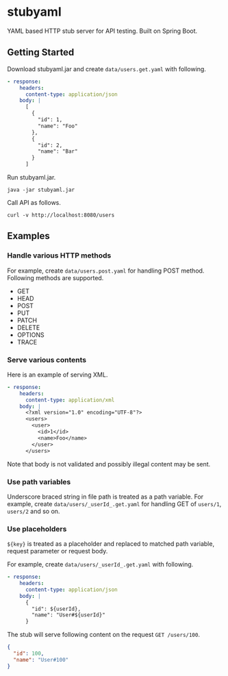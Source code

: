 # stubyaml

YAML based HTTP stub server for API testing.
Built on Spring Boot.


## Getting Started

Download stubyaml.jar and create `data/users.get.yaml` with following.

```yaml
- response:
    headers:
      content-type: application/json
    body: |
      [
        {
          "id": 1,
          "name": "Foo"
        },
        {
          "id": 2,
          "name": "Bar"
        }
      ]
```

Run stubyaml.jar.

```
java -jar stubyaml.jar
```

Call API as follows.

```
curl -v http://localhost:8080/users
```


## Examples

### Handle various HTTP methods

For example, create `data/users.post.yaml` for handling POST method.
Following methods are supported.

- GET
- HEAD
- POST
- PUT
- PATCH
- DELETE
- OPTIONS
- TRACE


### Serve various contents

Here is an example of serving XML.

```yaml
- response:
    headers:
      content-type: application/xml
    body: |
      <?xml version="1.0" encoding="UTF-8"?>
      <users>
        <user>
          <id>1</id>
          <name>Foo</name>
        </user>
      </users>
```

Note that body is not validated and possibly illegal content may be sent.


### Use path variables

Underscore braced string in file path is treated as a path variable.
For example, create `data/users/_userId_.get.yaml` for handling GET of `users/1`, `users/2` and so on.


### Use placeholders

`${key}` is treated as a placeholder and replaced to matched path variable, request parameter or request body.

For example, create `data/users/_userId_.get.yaml` with following.

```yaml
- response:
    headers:
      content-type: application/json
    body: |
      {
        "id": ${userId},
        "name": "User#${userId}"
      }
```

The stub will serve following content on the request `GET /users/100`.

```json
{
  "id": 100,
  "name": "User#100"
}
```
